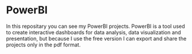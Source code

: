 # PowerBI
In this repositary you can see my PowerBI projects.
PowerBI is a tool used to create interactive dashboards for data analysis, data visualization and presentation, but because I use the free version I can export and share the projects only in the pdf format.
